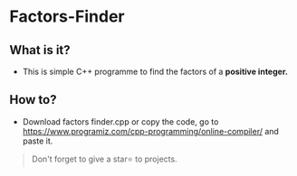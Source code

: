 # Factors-Finder

## What is it?
- This is simple C++ programme to find the factors of a **positive integer.**

## How to?
- Download factors finder.cpp or copy the code, go to https://www.programiz.com/cpp-programming/online-compiler/ and paste it.

> Don't forget to give a star⭐ to projects.
